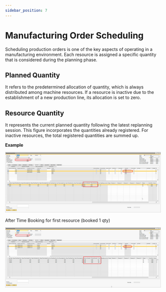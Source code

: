 ```yaml
---
sidebar_position: 7
---
```


# Manufacturing Order Scheduling

Scheduling production orders is one of the key aspects of operating in a manufacturing environment. Each resource is assigned a specific quantity that is considered during the planning phase.

## Planned Quantity

It refers to the predetermined allocation of quantity, which is always distributed among machine resources. If a resource is inactive due to the establishment of a new production line, its allocation is set to zero.

## Resource Quantity

It represents the current planned quantity following the latest replanning session. This figure incorporates the quantities already registered. For inactive resources, the total registered quantities are summed up.

**Example**

![Resource Quantity](./media/manufacturing-order-scheduling/resource-quantity.png)

After Time Booking for first resource (booked 1 qty)

![Resource Quantity](./media/manufacturing-order-scheduling/resource-quantity-1.png)
